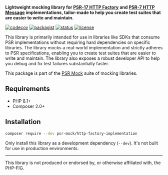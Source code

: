 **Lightweight mocking library for [PSR-17 HTTP Factory](https://www.php-fig.org/psr/psr-17/) and [PSR-7 HTTP Message](https://www.php-fig.org/psr/psr-7) implementations, tailor-made to help you create test suites that are easier to write and maintain.**

[![codecov](https://img.shields.io/codecov/c/github/psr-mock/http-factory-implementation)](https://codecov.io/gh/psr-mock/http-factory-implementation) [![packagist](https://img.shields.io/packagist/dt/psr-mock/http-factory-implementation)](https://packagist.org/packages/psr-mock/http-factory-implementation) [![status](https://img.shields.io/github/checks-status/psr-mock/http-factory-implementation/1.x)]() [![license](https://img.shields.io/github/license/psr-mock/http-factory-implementation)]()

This library is primarily intended for use in libraries like SDKs that consume PSR implementations without requiring hard dependencies on specific libraries. The library mocks a real-world implementation and strictly adheres to PSR specifications, enabling you to create test suites that are easier to write and maintain. The library also exposes a robust developer API to help you debug and fix test failures substantially faster.

This package is part of the [PSR Mock](https://github.com/psr-mock) suite of mocking libraries.

## Requirements

-   PHP 8.1+
-   Composer 2.0+

## Installation

```bash
composer require --dev psr-mock/http-factory-implementation
```

Only install this library as a development dependency (`--dev`).
It's not built for use in production environments.

---

This library is not produced or endorsed by, or otherwise affiliated with, the PHP-FIG.
